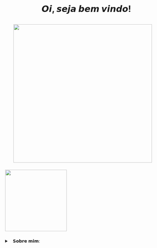 <div id="user-content-toc">
  <ul align="center">
    <summary><h1 style="display: inline-block"> 𝙊𝙞, 𝙨𝙚𝙟𝙖 𝙗𝙚𝙢 𝙫𝙞𝙣𝙙𝙤! </h1></summary>
</div>

<div align="center">
  <img height="450" src="https://media1.giphy.com/media/v1.Y2lkPTc5MGI3NjExNGVkZjh3M2Z4cXZ4OTlwYW5vOGsybG41bWEwdWpxdnFqcHl5MDN4ZiZlcD12MV9pbnRlcm5hbF9naWZfYnlfaWQmY3Q9Zw/XkZhsYx3l8rDO/giphy.webp"  />
</div>

###

<div align="left">
  <img height="200" src="https://media1.giphy.com/media/v1.Y2lkPTc5MGI3NjExaDRvNnV5NzAxZzZpdWEzYmQ2NHZkcDFpMmRicnJteWpxajVheGI4bSZlcD12MV9pbnRlcm5hbF9naWZfYnlfaWQmY3Q9Zw/kdQqSfBiIkAVGCAIOD/giphy.webp"  />
</div>

###

<!-- Dropdown -->
<details>
  <summary> 
⠀𝗦𝗼𝗯𝗿𝗲 𝗺𝗶𝗺: </summary>

  - 💬 𝘌𝘶 𝘮𝘦 𝘤𝘩𝘢𝘮𝘰 𝘓𝘢𝘶𝘳𝘢, 𝘵𝘦𝘯𝘩𝘰 17 𝘢𝘯𝘰𝘴 𝘦 𝘤𝘶𝘳𝘴𝘰 𝘋𝘦𝘴𝘦𝘯𝘷𝘰𝘭𝘷𝘪𝘮𝘦𝘯𝘵𝘰 𝘥𝘦 𝘚𝘪𝘴𝘵𝘦𝘮𝘢𝘴 𝘯𝘰 𝘚𝘌𝘕𝘈𝘐 𝘗𝘢𝘶𝘭𝘰 𝘚𝘬𝘢𝘧, 𝘦𝘮 𝘚𝘊𝘚.

  - 𝘌𝘶 𝘨𝘰𝘴𝘵𝘰 𝘥𝘦 𝘢𝘳𝘵𝘦, 𝘫𝘰𝘨𝘰𝘴, 𝘭𝘪𝘵𝘦𝘳𝘢𝘵𝘶𝘳𝘢, 𝘮ú𝘴𝘪𝘤𝘢, 𝘢𝘯𝘪𝘮𝘢𝘪𝘴 𝘦 𝘤𝘪𝘯𝘦𝘮𝘢! <3
</details>

